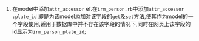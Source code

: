 1.	在model中添加`attr_accessor` ef.在`irm_person.rb`中添加`attr_accessor :plate_id`
	即是为该model添加对该字段的`get`及`set`方法,使其作为model的一个字段使用,适用于数据库中并不存在该字段的情况下,同时在网页上该字段的id显示为`irm_person_plate_id`;


